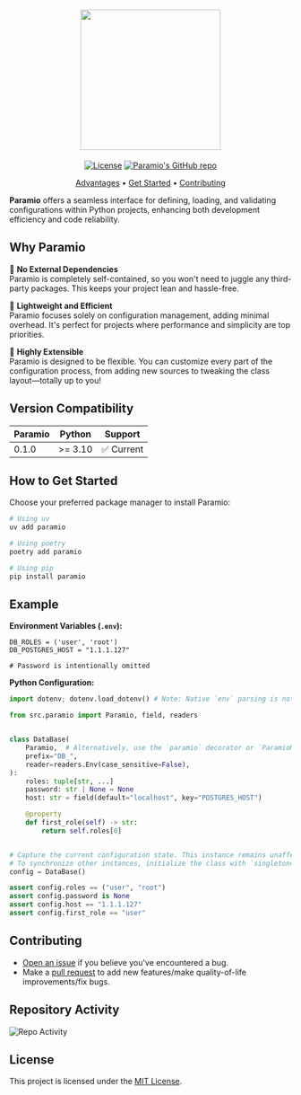 <div align="center">

# <img src="https://github.com/user-attachments/assets/6e2145a4-3fb5-4f86-8395-d6ebbd3139c4" width="250px"/>

[![License](https://img.shields.io/badge/License-MIT-red.svg)](https://opensource.org/licenses/MIT)
<a href="https://github.com/snorflib/paramio"><img src="https://img.shields.io/github/stars/snorflib/paramio?style=social" alt="Paramio's GitHub repo"></a>

[Advantages](#why-paramio) • [Get Started](#how-to-get-started) • [Contributing](#contributing)

</div>

**Paramio** offers a seamless interface for defining, loading, and validating configurations within Python projects, enhancing both development efficiency and code reliability.

## Why Paramio

🧩 **No External Dependencies**  
Paramio is completely self-contained, so you won't need to juggle any third-party packages. This keeps your project lean and hassle-free.

🧙 **Lightweight and Efficient**  
Paramio focuses solely on configuration management, adding minimal overhead. It's perfect for projects where performance and simplicity are top priorities.

🦋 **Highly Extensible**  
Paramio is designed to be flexible. You can customize every part of the configuration process, from adding new sources to tweaking the class layout—totally up to you!

## Version Compatibility

| Paramio | Python  | Support  |
|---------|---------|----------|
| 0.1.0   | >= 3.10 | ✅ Current |

## How to Get Started

Choose your preferred package manager to install Paramio:

```bash
# Using uv
uv add paramio

# Using poetry
poetry add paramio

# Using pip
pip install paramio
```

## Example

**Environment Variables (`.env`):**

```env
DB_ROLES = ('user', 'root')
DB_POSTGRES_HOST = "1.1.1.127"

# Password is intentionally omitted
```

**Python Configuration:**

```python
import dotenv; dotenv.load_dotenv() # Note: Native `env` parsing is not yet supported :(

from src.paramio import Paramio, field, readers


class DataBase(
    Paramio,  # Alternatively, use the `paramio` decorator or `ParamioMeta` metaclass
    prefix="DB_",
    reader=readers.Env(case_sensitive=False),
):
    roles: tuple[str, ...]
    password: str | None = None
    host: str = field(default="localhost", key="POSTGRES_HOST")

    @property
    def first_role(self) -> str:
        return self.roles[0]


# Capture the current configuration state. This instance remains unaffected by subsequent reader changes.
# To synchronize other instances, initialize the class with `singleton=True`.
config = DataBase()

assert config.roles == ("user", "root")
assert config.password is None
assert config.host == "1.1.1.127"
assert config.first_role == "user"
```

## Contributing

- [Open an issue](https://github.com/snorflib/paramio/issues) if you believe you've encountered a bug.
- Make a [pull request](https://github.com/snorflib/paramio/pull) to add new features/make quality-of-life improvements/fix bugs.

## Repository Activity

![Repo Activity](https://repobeats.axiom.co/api/embed/e1b457a7bf51281e0c247aa7195101c8ac950d8b.svg "Repobeats analytics image")

## License

This project is licensed under the [MIT License](/LICENSE).
